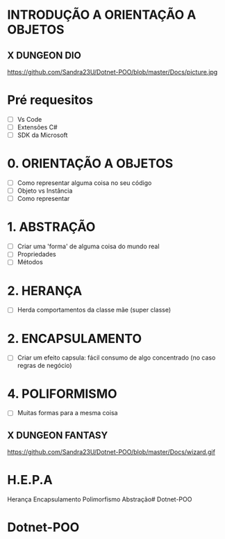 # INTRODUÇÃO A ORIENTAÇÃO A OBJETOS

## X DUNGEON DIO
https://github.com/Sandra23U/Dotnet-POO/blob/master/Docs/picture.jpg


# Pré requesitos
- [ ] Vs Code
- [ ] Extensões C#
- [ ] SDK da Microsoft

# 0. ORIENTAÇÃO A OBJETOS
- [ ] Como representar alguma coisa no seu código
- [ ] Objeto vs Instância
- [ ] Como representar

# 1. ABSTRAÇÃO
- [ ] Criar uma 'forma' de alguma coisa do mundo real
- [ ] Propriedades
- [ ] Métodos

# 2. HERANÇA
- [ ] Herda comportamentos da classe mãe (super classe)

# 2. ENCAPSULAMENTO
- [ ] Criar um efeito capsula: fácil consumo de algo concentrado (no caso regras de negócio)

# 4. POLIFORMISMO
- [ ] Muitas formas para a mesma coisa

## X DUNGEON FANTASY

https://github.com/Sandra23U/Dotnet-POO/blob/master/Docs/wizard.gif

# H.E.P.A
Herança
Encapsulamento
Polimorfismo
Abstração# Dotnet-POO
# Dotnet-POO
